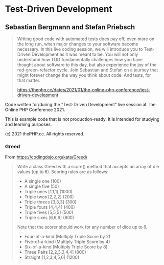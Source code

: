# Test-Driven Development
## Sebastian Bergmann and Stefan Priebsch

> Writing good code with automated tests does pay off, even more on the long run, when major changes to your software become necessary. In this live coding session, we will introduce you to Test-Driven Development as it was meant to be. You will not only understand how TDD fundamentally challenges how you have thought about software to this day, but also experience the joy of the red-green-refactor cycle. Join Sebastian and Stefan on a journey that might forever change the way you think about code. And tests, for that matter.
>
> https://thephp.cc/dates/2021/01/the-online-php-conference/test-driven-development

Code written for/during the "Test-Driven Development" live session at The Online PHP Conference 2021.

This is example code that is not production-ready. It is intended for studying and learning purposes.

(c) 2021 thePHP.cc. All rights reserved.

### Greed

From https://codingdojo.org/kata/Greed/

> Write a class Greed with a score() method that accepts an array of die values (up to 6). Scoring rules are as follows:
>
> * A single one (100)
> * A single five (50)
> * Triple ones [1,1,1] (1000)
> * Triple twos [2,2,2] (200)
> * Triple threes [3,3,3] (300)
> * Triple fours [4,4,4] (400)
> * Triple fives [5,5,5] (500)
> * Triple sixes [6,6,6] (600)
> 
> Note that the scorer should work for any number of dice up to 6.
>
> * Four-of-a-kind (Multiply Triple Score by 2)
> * Five-of-a-kind (Multiply Triple Score by 4)
> * Six-of-a-kind (Multiply Triple Score by 8)
> * Three Pairs [2,2,3,3,4,4] (800)
> * Straight [1,2,3,4,5,6] (1200)
